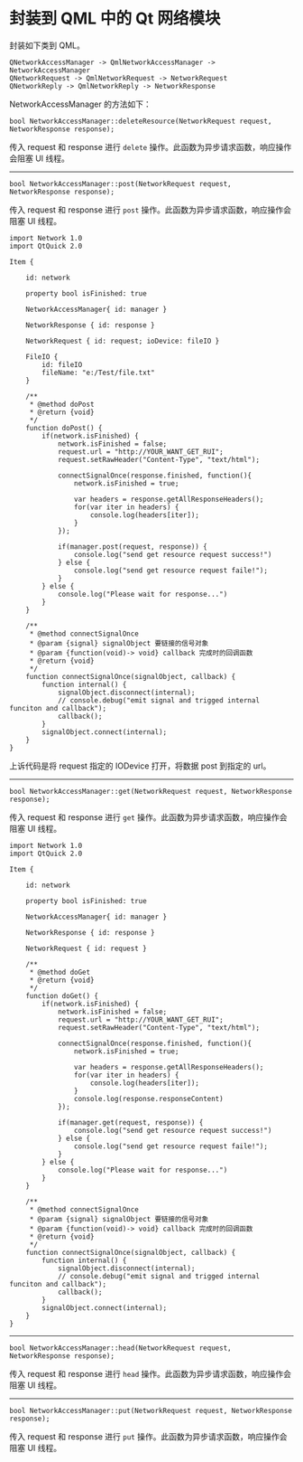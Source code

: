 # 封装到 QML 中的 Qt 网络模块

封装如下类到 QML。

```
QNetworkAccessManager -> QmlNetworkAccessManager -> NetworkAccessManager
QNetworkRequest -> QmlNetworkRequest -> NetworkRequest
QNetworkReply -> QmlNetworkReply -> NetworkResponse
```

NetworkAccessManager 的方法如下：

`bool NetworkAccessManager::deleteResource(NetworkRequest request, NetworkResponse response);`

传入 request 和 response 进行 `delete` 操作。此函数为异步请求函数，响应操作会阻塞 UI 线程。

---

`bool NetworkAccessManager::post(NetworkRequest request, NetworkResponse response);`

传入 request 和 response 进行 `post` 操作。此函数为异步请求函数，响应操作会阻塞 UI 线程。

```
import Network 1.0
import QtQuick 2.0

Item {

    id: network
    
    property bool isFinished: true
    
    NetworkAccessManager{ id: manager }
    
    NetworkResponse { id: response }
    
    NetworkRequest { id: request; ioDevice: fileIO }
    
    FileIO {
        id: fileIO
        fileName: "e:/Test/file.txt"
    }
    
    /**
     * @method doPost
     * @return {void}
     */
    function doPost() {
        if(network.isFinished) {
            network.isFinished = false;
            request.url = "http://YOUR_WANT_GET_RUI";
            request.setRawHeader("Content-Type", "text/html");

            connectSignalOnce(response.finished, function(){
                network.isFinished = true;
                
                var headers = response.getAllResponseHeaders();
                for(var iter in headers) {
                    console.log(headers[iter]);
                }
            });

            if(manager.post(request, response)) {
                console.log("send get resource request success!")
            } else {
                console.log("send get resource request faile!");
            }
        } else {
            console.log("Please wait for response...")
        }
    }
    
    /**
     * @method connectSignalOnce
     * @param {signal} signalObject 要链接的信号对象
     * @param {function(void)-> void} callback 完成时的回调函数
     * @return {void}
     */
    function connectSignalOnce(signalObject, callback) {
        function internal() {
            signalObject.disconnect(internal);
            // console.debug("emit signal and trigged internal funciton and callback");
            callback();
        }
        signalObject.connect(internal);
    }
}
```

上诉代码是将 request 指定的 IODevice 打开，将数据 post 到指定的 url。

---

`bool NetworkAccessManager::get(NetworkRequest request, NetworkResponse response);`

传入 request 和 response 进行 `get` 操作。此函数为异步请求函数，响应操作会阻塞 UI 线程。

```
import Network 1.0
import QtQuick 2.0

Item {

    id: network
    
    property bool isFinished: true
    
    NetworkAccessManager{ id: manager }
    
    NetworkResponse { id: response }
    
    NetworkRequest { id: request }
    
    /**
     * @method doGet
     * @return {void}
     */
    function doGet() {
        if(network.isFinished) {
            network.isFinished = false;
            request.url = "http://YOUR_WANT_GET_RUI";
            request.setRawHeader("Content-Type", "text/html");

            connectSignalOnce(response.finished, function(){
                network.isFinished = true;
                
                var headers = response.getAllResponseHeaders();
                for(var iter in headers) {
                    console.log(headers[iter]);
                }
                console.log(response.responseContent)
            });

            if(manager.get(request, response)) {
                console.log("send get resource request success!")
            } else {
                console.log("send get resource request faile!");
            }
        } else {
            console.log("Please wait for response...")
        }
    }
    
    /**
     * @method connectSignalOnce
     * @param {signal} signalObject 要链接的信号对象
     * @param {function(void)-> void} callback 完成时的回调函数
     * @return {void}
     */
    function connectSignalOnce(signalObject, callback) {
        function internal() {
            signalObject.disconnect(internal);
            // console.debug("emit signal and trigged internal funciton and callback");
            callback();
        }
        signalObject.connect(internal);
    }
}
```

---

`bool NetworkAccessManager::head(NetworkRequest request, NetworkResponse response);`

传入 request 和 response 进行 `head` 操作。此函数为异步请求函数，响应操作会阻塞 UI 线程。

---

`bool NetworkAccessManager::put(NetworkRequest request, NetworkResponse response);`

传入 request 和 response 进行 `put` 操作。此函数为异步请求函数，响应操作会阻塞 UI 线程。


